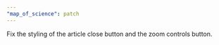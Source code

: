 ```yaml
---
"map_of_science": patch
---
```


Fix the styling of the article close button and the zoom controls button.
